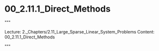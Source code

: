 # 00_2.11.1_Direct_Methods

"""

Lecture: 2._Chapters/2.11_Large_Sparse_Linear_System_Problems
Content: 00_2.11.1_Direct_Methods

"""

